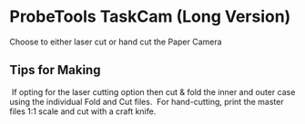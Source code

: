 # ProbeTools TaskCam (Long Version)

Choose to either laser cut or hand cut the Paper Camera

## Tips for Making
 If opting for the laser cutting option then cut & fold the inner and outer case using the individual Fold and Cut files. 
 For hand-cutting, print the master files 1:1 scale and cut with a craft knife.  


